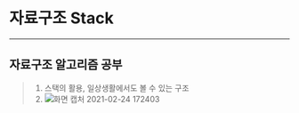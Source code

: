 # 자료구조 Stack
----------------------------

## 자료구조 알고리즘 공부
> 1. 스택의 활용, 일상생활에서도 볼 수 있는 구조
> 2. ![화면 캡처 2021-02-24 172403](https://user-images.githubusercontent.com/63631952/108972217-6bda4180-76c6-11eb-80cf-eecc7d06d309.png)



